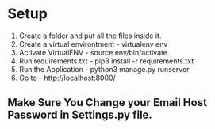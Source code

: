 # Setup

1) Create a folder and put all the files inside it.
2) Create a virtual environtment - virtualenv env
3) Activate VirtualENV - source env/bin/activate
4) Run requirements.txt - pip3 install -r requirements.txt
5) Run the Application - python3 manage.py runserver
6) Go to - http://localhost:8000/

## Make Sure You Change your Email Host Password in Settings.py file.
